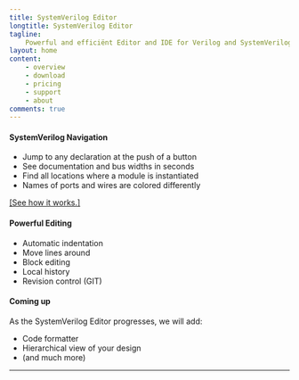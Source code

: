 ```yaml
---
title: SystemVerilog Editor
longtitle: SystemVerilog Editor
tagline:
    Powerful and efficiënt Editor and IDE for Verilog and SystemVerilog. Built for the future.
layout: home
content:
    - overview 
    - download
    - pricing 
    - support
    - about
comments: true
---
```


<div class="row">
	<div class="col-md-4">
		<h4>SystemVerilog Navigation</h4>
		<ul>
		<li>Jump to any declaration at the push of a button
		<li>See documentation and bus widths in seconds
		<li>Find all locations where a module is instantiated
		<li>Names of ports and wires are colored differently
		</ul>
		<a href="/features">[See how it works.]</a>
	</div>
	<div class="col-md-4">
		<h4>Powerful Editing</h4>
		<ul>
		<li>Automatic indentation
		<li>Move lines around
		<li>Block editing
		<li>Local history
		<li>Revision control (GIT)
		</ul>
	</div> 
	<div class="col-md-4">
		<h4>Coming up</h4>
		<p>As the SystemVerilog Editor progresses, we will add:</p>
		<ul>
		<li>Code formatter
		<li>Hierarchical view of your design
		<li>(and much more)
		</ul>
    </div> 
</div>

<hr >
<div class="clearfix visible-md visible-lg"></div>


<div class="field-item even" property="content:encoded"> <p style="text-align: center;"><a class="wistia-popover[height=500,playerColor=7b796a,width=800]" href="//fast.wistia.net/embed/iframe/sx15wapifo?popover=true"><img alt="" src="https://embed-ssl.wistia.com/deliveries/b5dd8544600eb65b1596522684cc3a17545b0d14.jpg?image_play_button=true&amp;image_play_button_color=7b796ae0&amp;image_crop_resized=400x250"></a> </p>
<script charset="ISO-8859-1" src="//fast.wistia.com/assets/external/popover-v1.js"></script></div>